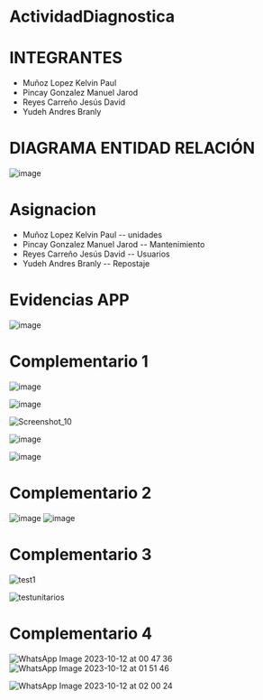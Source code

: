 # ActividadDiagnostica
 
# INTEGRANTES
* Muñoz Lopez Kelvin Paul
* Pincay Gonzalez Manuel Jarod
* Reyes Carreño Jesús David 
* Yudeh Andres Branly  

# DIAGRAMA ENTIDAD RELACIÓN
![image](https://github.com/AndresYudeh/ActividadDiagnostica/assets/103917223/805eed22-df02-43bd-bf4b-97b528a8823f)

# Asignacion
* Muñoz Lopez Kelvin Paul  -- unidades
* Pincay Gonzalez Manuel Jarod -- Mantenimiento
* Reyes Carreño Jesús David -- Usuarios
* Yudeh Andres Branly -- Repostaje

# Evidencias APP
![image](https://github.com/Manuel-Pincay/9noISP-MP/assets/103917223/04005dcf-d3f3-4967-9d06-953b6c8a95f8)

# Complementario 1 
![image](https://github.com/JesusDRC/PROY-INTEGRACION/assets/103917223/693830de-df7e-43af-bbd3-eb1ba825b5c5)

![image](https://github.com/JesusDRC/PROY-INTEGRACION/assets/103917223/b5d576a8-0f5f-4d83-89b9-3ed41647ef68)

![Screenshot_10](https://github.com/Manuel-Pincay/9noISP-MP/assets/103917223/ba8a61ab-53de-4743-8c76-ff117bfe6ed5)

![image](https://github.com/Manuel-Pincay/9noISP-MP/assets/103917223/0f6621ed-2b69-4246-a3c8-dc77b0371dc8)

![image](https://github.com/Manuel-Pincay/9noISP-MP/assets/103917223/e836f802-eda1-4a46-87f3-00e5f692f94a)


# Complementario 2

![image](https://github.com/Manuel-Pincay/9noISP-MP/assets/103917223/0fbb0010-7241-4b1a-bfc4-9ace41d6323e)
![image](https://github.com/Manuel-Pincay/9noISP-MP/assets/103917223/7316c496-6364-4e27-a785-8ac763def11b)

# Complementario 3

![test1](https://github.com/Manuel-Pincay/9noISP-MP/assets/103917223/c76391f4-bc5c-49ca-be5e-36d0323ef767)

![testunitarios](https://github.com/Manuel-Pincay/9noISP-MP/assets/103917223/bebf5ab7-38b2-4bf8-9afa-298e6d390313)

# Complementario 4 

![WhatsApp Image 2023-10-12 at 00 47 36](https://github.com/Manuel-Pincay/9noISP-MP/assets/103917223/6f563dc1-eaf2-4350-bcd4-37c962fb1938)
![WhatsApp Image 2023-10-12 at 01 51 46](https://github.com/Manuel-Pincay/9noISP-MP/assets/103917223/c6e5d40b-3cd3-4640-8aa5-8c7c9e147ca7)

![WhatsApp Image 2023-10-12 at 02 00 24](https://github.com/Manuel-Pincay/9noISP-MP/assets/103917223/98e9ecfb-7863-44ee-9140-fcb7c3d06dda)


